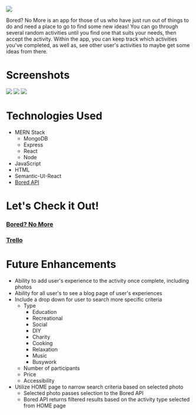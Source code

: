 <img src="https://i.imgur.com/94MZOzLm.png">

Bored? No More is an app for those of us who have just run out of things to do and need a place to go to find some new ideas!  You can go through several random activities until you find one that suits your needs, then accept the activity.  Within the app, you can keep track which activities you've completed, as well as, see other user's activities to maybe get some ideas from there.

# Screenshots

<img src="https://i.imgur.com/bzQYXWql.png">
<img src="https://i.imgur.com/0a2s7sFl.png">
<img src="https://i.imgur.com/H6HbIM2l.png">


# Technologies Used

- MERN Stack
    - MongoDB
    - Express
    - React
    - Node
- JavaScript
- HTML
- Semantic-UI-React
- [Bored API](https://www.boredapi.com/documentation)

# Let's Check it Out!

### [Bored? No More](http://ec2-54-242-138-8.compute-1.amazonaws.com:8000/)
### [Trello](https://trello.com/b/SkgrdA7H/project-3)

# Future Enhancements

- Ability to add user's experience to the activity once complete, including photos
- Ability for all user's to see a blog page of user's experiences
- Include a drop down for user to search more specific criteria
    - Type
        - Education
        - Recreational
        - Social
        - DIY
        - Charity
        - Cooking
        - Relaxation
        - Music
        - Busywork
    - Number of participants
    - Price
    - Accessibility
- Utilize HOME page to narrow search criteria based on selected photo
    - Selected photo passes selection to the Bored API
    - Bored API returns filtered results based on the activity type selected from HOME page
